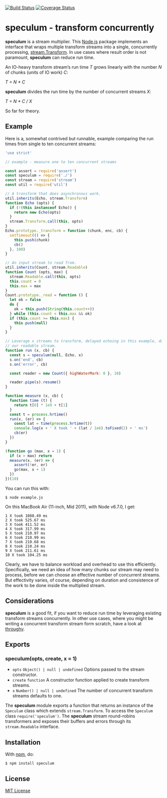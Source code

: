 [![Build Status](https://secure.travis-ci.org/michaelnisi/speculum.svg)](http://travis-ci.org/michaelnisi/speculum)
[![Coverage Status](https://coveralls.io/repos/github/michaelnisi/speculum/badge.svg?branch=master)](https://coveralls.io/github/michaelnisi/speculum?branch=master)

# speculum - transform concurrently

**speculum** is a stream multiplier. This [Node.js](https://nodesjs.org) package implements an interface that wraps multiple transform streams into a single, concurrently processing, [stream.Transform](https://nodejs.org/api/stream.html#stream_class_stream_transform). In use cases where result order is not paramount, **speculum** can reduce run time.

An IO-heavy transform stream’s run time *T* grows linearly with the number *N* of chunks (units of IO work) *C*:

*T = N * C*

**speculum** divides the run time by the number of concurrent streams *X*:

*T = N * C / X*

So far for theory.

## Example

Here is a, somewhat contrived but runnable, example comparing the run times from single to ten concurrent streams:

```js
'use strict'

// example - measure one to ten concurrent streams

const assert = require('assert')
const speculum = require('./')
const stream = require('stream')
const util = require('util')

// A transform that does asynchronous work.
util.inherits(Echo, stream.Transform)
function Echo (opts) {
  if (!(this instanceof Echo)) {
    return new Echo(opts)
  }
  stream.Transform.call(this, opts)
}
Echo.prototype._transform = function (chunk, enc, cb) {
  setTimeout(() => {
    this.push(chunk)
    cb()
  }, 100)
}

// An input stream to read from.
util.inherits(Count, stream.Readable)
function Count (opts, max) {
  stream.Readable.call(this, opts)
  this.count = 0
  this.max = max
}
Count.prototype._read = function () {
  let ok = false
  do {
    ok = this.push(String(this.count++))
  } while (this.count < this.max && ok)
  if (this.count >= this.max) {
    this.push(null)
  }
}

// Leverage x streams to transform, delayed echoing in this example, data from
// our readable stream.
function run (x, cb) {
  const s = speculum(null, Echo, x)
  s.on('end', cb)
  s.on('error', cb)

  const reader = new Count({ highWaterMark: 0 }, 10)

  reader.pipe(s).resume()
}

function measure (x, cb) {
  function time (t) {
    return t[0] * 1e9 + t[1]
  }
  const t = process.hrtime()
  run(x, (er) => {
    const lat = time(process.hrtime(t))
    console.log(x + ' X took ' + (lat / 1e6).toFixed(2) + ' ms')
    cb(er)
  })
}

(function go (max, x = 1) {
  if (x > max) return
  measure(x, (er) => {
    assert(!er, er)
    go(max, x + 1)
  })
})(10)
```

You can run this with:

```
$ node example.js
```

On this MacBook Air (11-inch, Mid 2011), with Node v6.7.0, I get:

```
1 X took 1088.49 ms
2 X took 525.67 ms
3 X took 411.52 ms
4 X took 317.99 ms
5 X took 210.97 ms
6 X took 210.99 ms
7 X took 210.68 ms
8 X took 210.24 ms
9 X took 211.61 ms
10 X took 104.25 ms
```

Clearly, we have to balance workload and overhead to use this efficiently. Specifically, we need an idea of how many chunks our stream may need to process, before we can choose an effective number of concurrent streams. But effectivity varies, of course, depending on duration and consistence of the work to be done inside the multiplied stream.

## Considerations

**speculum** is a good fit, if you want to reduce run time by leveraging existing transform streams concurrently. In other use cases, where you might be writing a concurrent transform stream form scratch, have a look at [throughv](https://github.com/mcollina/throughv).

## Exports

### speculum(opts, create, x = 1)

- `opts` `Object() | null | undefined` Options passed to the stream constructor.
- `create` `function` A constructor function applied to create transform streams.
- `x` `Number() | null | undefined` The number of concurrent transform streams defaults to one.

The **speculum** module exports a function that returns an instance of the `Speculum` class which extends `stream.Transform`. To access the `Speculum` class `require('speculum')`. The **speculum** stream round-robins transformers and exposes their buffers and errors through its `stream.Readable` interface.

## Installation

With [npm](https://npmjs.org/package/speculum), do:

```
$ npm install speculum
```

## License

[MIT License](https://raw.github.com/michaelnisi/speculum/master/LICENSE)
